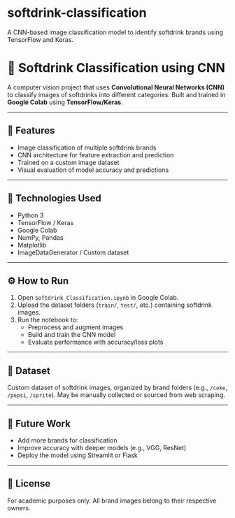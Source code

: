# softdrink-classification
A CNN-based image classification model to identify softdrink brands using TensorFlow and Keras.

# 🥤 Softdrink Classification using CNN

A computer vision project that uses **Convolutional Neural Networks (CNN)** to classify images of softdrinks into different categories. Built and trained in **Google Colab** using **TensorFlow/Keras**.

---

## 📌 Features

- Image classification of multiple softdrink brands
- CNN architecture for feature extraction and prediction
- Trained on a custom image dataset
- Visual evaluation of model accuracy and predictions

---

## 🧰 Technologies Used

- Python 3
- TensorFlow / Keras
- Google Colab
- NumPy, Pandas
- Matplotlib
- ImageDataGenerator / Custom dataset

---

## ⚙️ How to Run

1. Open `Softdrink_Classification.ipynb` in Google Colab.
2. Upload the dataset folders (`train/`, `test/`, etc.) containing softdrink images.
3. Run the notebook to:
   - Preprocess and augment images
   - Build and train the CNN model
   - Evaluate performance with accuracy/loss plots

---

## 📂 Dataset

Custom dataset of softdrink images, organized by brand folders (e.g., `/coke`, `/pepsi`, `/sprite`). May be manually collected or sourced from web scraping.

---

## 🔮 Future Work

- Add more brands for classification
- Improve accuracy with deeper models (e.g., VGG, ResNet)
- Deploy the model using Streamlit or Flask

---

## 📄 License

For academic purposes only. All brand images belong to their respective owners.

